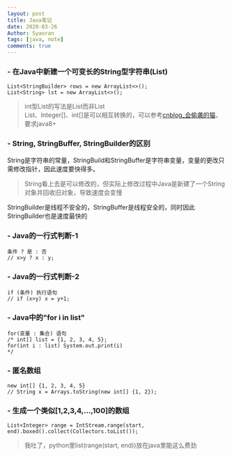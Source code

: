```yaml
---
layout: post
title: Java笔记
date: 2020-03-26
Author: Syaoran
tags: [java, note]
comments: true
---
```


### - 在Java中新建一个可变长的String型字符串(List)
```
List<StringBuilder> rows = new ArrayList<>();
List<String> lst = new ArrayList<>();
```
> int型List的写法是List<Integer>而非List<int>  
> List<Integer>、Integer[]、int[]是可以相互转换的，可以参考[cnblog_会偷袭的猫](https://www.cnblogs.com/cat520/p/10299879.html)，要求java8+

### - String, StringBuffer, StringBuilder的区别
String是字符串的常量，StringBuild和StringBuffer是字符串变量，变量的更改只需修改指针，因此速度要快得多。
> String看上去是可以修改的，但实际上修改过程中Java是新建了一个String对象并回收旧对象，导致速度会变慢

StringBuilder是线程不安全的，StringBuffer是线程安全的，同时因此StringBuilder也是速度最快的

### - Java的一行式判断-1
	条件 ? 是 : 否 
    // x>y ? x : y;

### - Java的一行式判断-2
	if (条件) 执行语句
    // if (x>y) x = y+1;

### - Java中的"for i in list"
	for(变量 : 集合) 语句
    /* int[] list = {1, 2, 3, 4, 5};
    for(int i : list) System.out.print(i) 
    */

### - 匿名数组
	new int[] {1, 2, 3, 4, 5}
    // String x = Arrays.toString(new int[] {1, 2});

### - 生成一个类似[1,2,3,4,...,100]的数组  
	List<Integer> range = IntStream.range(start, end).boxed().collect(Collectors.toList());  
> 我吐了，python里list(range(start, end))放在java里能这么费劲





